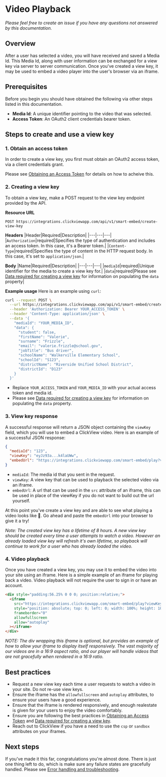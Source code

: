 # Video Playback

_Please feel free to create an issue if you have any questions not answered by this documentation._

## Overview
After a user has selected a video, you will have received and saved a Media Id. This Media Id, along with user information can be exchanged for a view key via server to server communication. Once you've created a view key, it may be used to embed a video player into the user's browser via an iframe.

## Prerequisites
Before you begin you should have obtained the following via other steps listed in this documentation.
- **Media Id**: A unique identifier pointing to the video that was selected.
- **Access Token**: An OAuth2 client credentials bearer token.

## Steps to create and use a view key

### 1. Obtain an access token
In order to create a view key, you first must obtain an OAuth2 access token, via a client credentials grant.

Please see [Obtaining an Access Token](authentication.md) for details on how to acheive this.

### 2. Creating a view key
To obtain a view key, make a POST request to the view key endpoint provided by the API.

**Resource URL**
```
POST https://integrations.clickviewapp.com/api/v1/smart-embed/create-view-key
```

**Headers**
|Header|Required|Description|
|---|---|---|
|`Authorization`|required|Specifies the type of authentication and includes an access token. In this case, it's a Bearer token.|
|`Content-Type`|required|Specifies the type of content in the HTTP request body. In this case, it's set to `application/json`.|

**Body**
|Name|Required|Description|
|---|---|---|
|`mediaId`|required|Unique identifier for the media to create a view key for.|
|`data`|required|Please see [Data required for creating a view key](view-key-data.md) for information on populating the `data` property|

**Example usage**
Here is an example using `curl`:

```sh
curl --request POST \
  --url https://integrations.clickviewapp.com/api/v1/smart-embed/create-view-key \
  --header 'Authorization: Bearer YOUR_ACCESS_TOKEN' \
  --header 'Content-Type: application/json' \
  --data '{
    "mediaId": "YOUR_MEDIA_ID",
    "data": {
      "student": false,
      "firstName": "Valerie",
      "surname": "Frizzle",
      "email": "valerie.frizzle@school.gov",
      "jobTitle": "Bus driver",
      "schoolName": "Walkerville Elementary School",
      "schoolId": "S123",
      "districtName": "Riverside Unified School District",
      "districtId": "D123"
    }
  }'
```

- Replace `YOUR_ACCESS_TOKEN` and `YOUR_MEDIA_ID` with your actual access token and media id.
- Please see [Data required for creating a view key](view-key-data.md) for information on populating the `data` property.

### 3. View key response
A successful response will return a JSON object containing the `viewKey` field, which you will use to embed a ClickView video. Here is an example of a successful JSON response:

```json
{
  "mediaId": "123",
  "viewKey": "eyJz93a...k4laUWw",
  "embedUrl": "https://integrations.clickviewapp.com/smart-embed/play?viewKey=eyJz93a...k4laUWw"
}
```

- `mediaId`: The media id that you sent in the request.
- `viewKey`: A view key that can be used to playback the selected video via an iframe.
- `embedUrl`: A url that can be used in the `src` attribute of an iframe, this can be used in place of the viewKey if you do not want to build out the url yourself.

At this point you've create a view key and are able to see what playing a video looks like 🎉. Go ahead and paste the `embedUrl` into your browser to give it a try!

_Note: The created view key has a lifetime of 8 hours. A new view key should be created every time a user attempts to watch a video. However an already loaded view key will refresh it's own lifetime, so playback will continue to work for a user who has already loaded the video._

### 4. Video playback
Once you have created a view key, you may use it to embed the video into your site using an iframe. Here is a simple example of an iframe for playing back a video. Video playback will not require the user to sign in or have an account.

```html
<div style="padding:56.25% 0 0 0; position:relative;">
  <iframe
    src="https://integrations.clickviewapp.com/smart-embed/play?viewKey=eyJz93a...k4laUWw"
    style="position: absolute; top: 0; left: 0; width: 100%; height: 100%;"
    frameborder="0"
    allowfullscreen
    allow="autoplay"
  ></iframe>
</div>
```

_NOTE: The div wrapping this iframe is optional, but provides an example of how to allow your iframe to display itself responsively. The vast majority of our videos are in a 16:9 aspect ratio, and our player will handle videos that are not gracefully when rendered in a 16:9 ratio._

## Best practices
- Request a new view key each time a user requests to watch a video in your site. Do not re-use view keys.
- Ensure the iframe has the `allowfullscreen` and `autoplay` attributes, to ensure your users have a good experience.
- Ensure that the iframe is rendered responsively, and enough realestate is given for your users to enjoy the video comfortably.
- Ensure you are following the best practices in [Obtaining an Access Token](authentication.md#best-practices) and [Data required for creating a view key](view-key-data.md#best-practices).
- Reach out to ClickView if you have a need to use the `csp` or `sandbox` attributes on your iframes.

## Next steps
If you've made it this far, congratulations you're almost done. There is just one thing left to do, which is make sure any failure states are gracefully handled. Please see [Error handling and troubleshooting](troubleshooting.md).